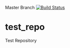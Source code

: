 Master Branch [![Build Status](https://travis-ci.org/sswapnesh/test_repo.svg)](https://travis-ci.org/sswapnesh/test_repo)
# test_repo

Test Repository
